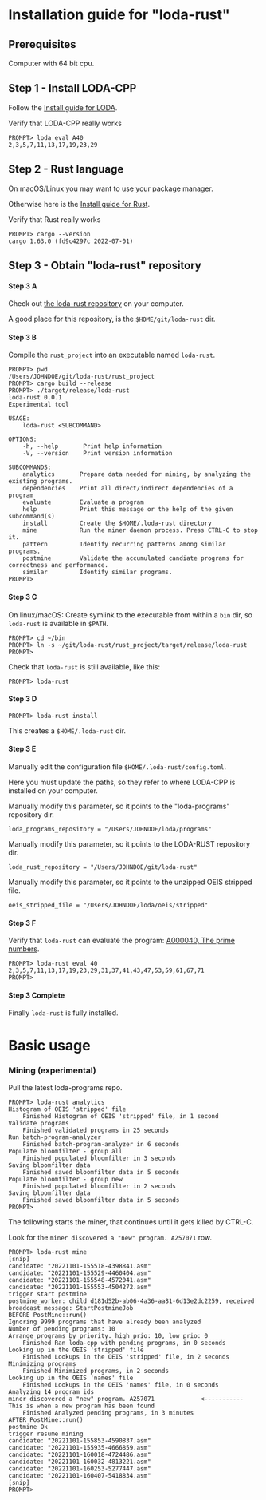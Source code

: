 # Installation guide for "loda-rust"

## Prerequisites

Computer with 64 bit cpu.


## Step 1 - Install LODA-CPP

Follow the [Install guide for LODA](https://loda-lang.org/install/).

Verify that LODA-CPP really works

```
PROMPT> loda eval A40
2,3,5,7,11,13,17,19,23,29
```


## Step 2 - Rust language

On macOS/Linux you may want to use your package manager.

Otherwise here is the [Install guide for Rust](https://www.rust-lang.org/learn/get-started).

Verify that Rust really works

```
PROMPT> cargo --version
cargo 1.63.0 (fd9c4297c 2022-07-01)
```


## Step 3 - Obtain "loda-rust" repository

#### Step 3 A

Check out [the loda-rust repository](https://github.com/loda-lang/loda-rust) on your computer.

A good place for this repository, is the `$HOME/git/loda-rust` dir.

#### Step 3 B

Compile the `rust_project` into an executable named `loda-rust`.

```
PROMPT> pwd
/Users/JOHNDOE/git/loda-rust/rust_project
PROMPT> cargo build --release
PROMPT> ./target/release/loda-rust
loda-rust 0.0.1
Experimental tool

USAGE:
    loda-rust <SUBCOMMAND>

OPTIONS:
    -h, --help       Print help information
    -V, --version    Print version information

SUBCOMMANDS:
    analytics       Prepare data needed for mining, by analyzing the existing programs.
    dependencies    Print all direct/indirect dependencies of a program
    evaluate        Evaluate a program
    help            Print this message or the help of the given subcommand(s)
    install         Create the $HOME/.loda-rust directory
    mine            Run the miner daemon process. Press CTRL-C to stop it.
    pattern         Identify recurring patterns among similar programs.
    postmine        Validate the accumulated candiate programs for correctness and performance.
    similar         Identify similar programs.
PROMPT>
```

#### Step 3 C

On linux/macOS: Create symlink to the executable from within a `bin` dir, so `loda-rust` is available in `$PATH`.

```
PROMPT> cd ~/bin
PROMPT> ln -s ~/git/loda-rust/rust_project/target/release/loda-rust
PROMPT>
```

Check that `loda-rust` is still available, like this:

```
PROMPT> loda-rust
```

#### Step 3 D

```
PROMPT> loda-rust install
```

This creates a `$HOME/.loda-rust` dir.

#### Step 3 E

Manually edit the configuration file `$HOME/.loda-rust/config.toml`.

Here you must update the paths, so they refer to where LODA-CPP is installed on your computer.

Manually modify this parameter, so it points to the "loda-programs" repository dir.
```
loda_programs_repository = "/Users/JOHNDOE/loda/programs"
```

Manually modify this parameter, so it points to the LODA-RUST repository dir.
```
loda_rust_repository = "/Users/JOHNDOE/git/loda-rust"
```

Manually modify this parameter, so it points to the unzipped OEIS stripped file.
```
oeis_stripped_file = "/Users/JOHNDOE/loda/oeis/stripped"
```

#### Step 3 F

Verify that `loda-rust` can evaluate the program: [A000040, The prime numbers](https://oeis.org/A000040).

```
PROMPT> loda-rust eval 40
2,3,5,7,11,13,17,19,23,29,31,37,41,43,47,53,59,61,67,71
PROMPT>
```

#### Step 3 Complete

Finally `loda-rust` is fully installed.

# Basic usage

### Mining (experimental)

Pull the latest loda-programs repo.

```
PROMPT> loda-rust analytics
Histogram of OEIS 'stripped' file
    Finished Histogram of OEIS 'stripped' file, in 1 second
Validate programs
    Finished validated programs in 25 seconds
Run batch-program-analyzer
    Finished batch-program-analyzer in 6 seconds
Populate bloomfilter - group all
    Finished populated bloomfilter in 3 seconds
Saving bloomfilter data
    Finished saved bloomfilter data in 5 seconds
Populate bloomfilter - group new
    Finished populated bloomfilter in 2 seconds
Saving bloomfilter data
    Finished saved bloomfilter data in 5 seconds
PROMPT>
```

The following starts the miner, that continues until it gets killed by CTRL-C.

Look for the `miner discovered a "new" program. A257071` row.

```
PROMPT> loda-rust mine
[snip]
candidate: "20221101-155518-4398841.asm"
candidate: "20221101-155529-4460404.asm"
candidate: "20221101-155548-4572041.asm"
candidate: "20221101-155553-4504272.asm"
trigger start postmine
postmine_worker: child d181d52b-ab06-4a36-aa81-6d13e2dc2259, received broadcast message: StartPostmineJob
BEFORE PostMine::run()
Ignoring 9999 programs that have already been analyzed
Number of pending programs: 10
Arrange programs by priority. high prio: 10, low prio: 0
    Finished Ran loda-cpp with pending programs, in 0 seconds
Looking up in the OEIS 'stripped' file
    Finished Lookups in the OEIS 'stripped' file, in 2 seconds
Minimizing programs
    Finished Minimized programs, in 2 seconds
Looking up in the OEIS 'names' file
    Finished Lookups in the OEIS 'names' file, in 0 seconds
Analyzing 14 program ids
miner discovered a "new" program. A257071             <----------- This is when a new program has been found
    Finished Analyzed pending programs, in 3 minutes
AFTER PostMine::run()
postmine Ok
trigger resume mining
candidate: "20221101-155853-4590837.asm"
candidate: "20221101-155935-4666859.asm"
candidate: "20221101-160018-4724486.asm"
candidate: "20221101-160032-4813221.asm"
candidate: "20221101-160253-5277447.asm"
candidate: "20221101-160407-5418834.asm"
[snip]
PROMPT>
```

